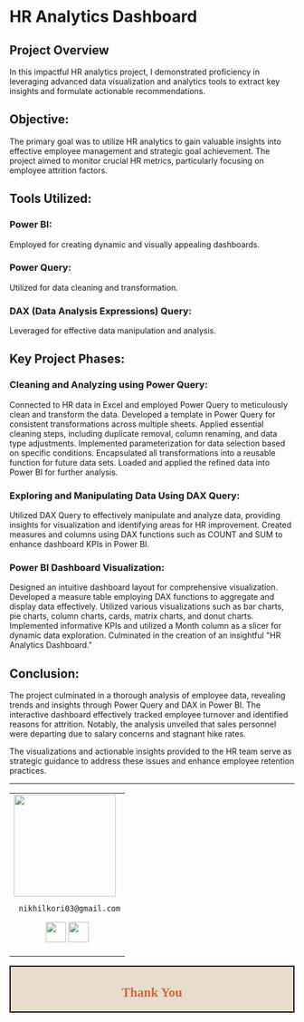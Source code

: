 # HR Analytics Dashboard 

## Project Overview

In this impactful HR analytics project, I demonstrated proficiency in leveraging advanced data visualization and analytics tools to extract key insights and formulate actionable recommendations.

## Objective:
The primary goal was to utilize HR analytics to gain valuable insights into effective employee management and strategic goal achievement. The project aimed to monitor crucial HR metrics, particularly focusing on employee attrition factors.

## Tools Utilized:

### Power BI:
Employed for creating dynamic and visually appealing dashboards.
### Power Query:
Utilized for data cleaning and transformation.
### DAX (Data Analysis Expressions) Query: 
Leveraged for effective data manipulation and analysis.

## Key Project Phases:

### Cleaning and Analyzing using Power Query:

Connected to HR data in Excel and employed Power Query to meticulously clean and transform the data.
Developed a template in Power Query for consistent transformations across multiple sheets.
Applied essential cleaning steps, including duplicate removal, column renaming, and data type adjustments.
Implemented parameterization for data selection based on specific conditions.
Encapsulated all transformations into a reusable function for future data sets.
Loaded and applied the refined data into Power BI for further analysis.

### Exploring and Manipulating Data Using DAX Query:

Utilized DAX Query to effectively manipulate and analyze data, providing insights for visualization and identifying areas for HR improvement.
Created measures and columns using DAX functions such as COUNT and SUM to enhance dashboard KPIs in Power BI.

### Power BI Dashboard Visualization:

Designed an intuitive dashboard layout for comprehensive visualization.
Developed a measure table employing DAX functions to aggregate and display data effectively.
Utilized various visualizations such as bar charts, pie charts, column charts, cards, matrix charts, and donut charts.
Implemented informative KPIs and utilized a Month column as a slicer for dynamic data exploration.
Culminated in the creation of an insightful "HR Analytics Dashboard."

## Conclusion:

The project culminated in a thorough analysis of employee data, revealing trends and insights through Power Query and DAX in Power BI. The interactive dashboard effectively tracked employee turnover and identified reasons for attrition. Notably, the analysis unveiled that sales personnel were departing due to salary concerns and stagnant hike rates. 

The visualizations and actionable insights provided to the HR team serve as strategic guidance to address these issues and enhance employee retention practices.

___


<table>
<tr>
<td>
     <img src="https://avatars.githubusercontent.com/u/152955475?s=400&u=a4c92fe2b757b82173b9469b771153177034a7ab&v=4" width="180"/>
     
     nikhilkori03@gmail.com

<p align="center">
<a href = "https://github.com/Nikhilkori03"><img src = "http://www.iconninja.com/files/241/825/211/round-collaboration-social-github-code-circle-network-icon.svg" width="36" height = "36"/></a>
<a href = "https://www.linkedin.com/in/nikhil-kori-31664a2a3//"><img src = "http://www.iconninja.com/files/863/607/751/network-linkedin-social-connection-circular-circle-media-icon.svg" width="36" height="36"/></a>
</p>
</td>
</tr> 
  </table>

<div style="display:fill;
            border-radius: false;
            border-style: solid;
            border-color:#000000;
            border-style: false;
            border-width: 2px;
            color:#CF673A;
            font-size:15px;
            font-family: Georgia;
            background-color:#E8DCCC;
            text-align:center;
            letter-spacing:0.1px;
            padding: 0.1em;">

## Thank You

